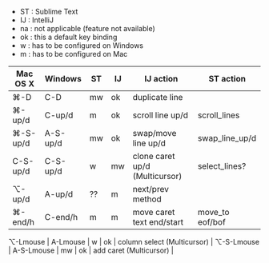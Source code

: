 
- ST : Sublime Text
- IJ : IntelliJ
- na : not applicable (feature not available)
- ok : this a default key binding
- w  : has to be configured on Windows
- m  : has to be configured on Mac


Mac OS X   | Windows    | ST | IJ | IJ action                      | ST action
---------- | ---------- | -- | -- | ------------------------------ | ---------------------------
⌘-D        | C-D        | mw | ok | duplicate line                 | 
⌘-up/d     | C-up/d     | m  | ok | scroll line up/d               | scroll_lines
⌘-S-up/d   | A-S-up/d   | mw | ok | swap/move line up/d            | swap_line_up/d
C-S-up/d   | C-S-up/d   |  w | mw | clone caret up/d (Multicursor) | select_lines?
⌥-up/d     | A-up/d     | ?? | m  | next/prev method               | 
⌘-end/h    | C-end/h    | m  | m  | move caret text end/start      | move_to eof/bof

⌥-Lmouse   | A-Lmouse   |  w | ok | column select (Multicursor)    | 
⌥-S-Lmouse | A-S-Lmouse | mw | ok | add caret (Multicursor)        | 
